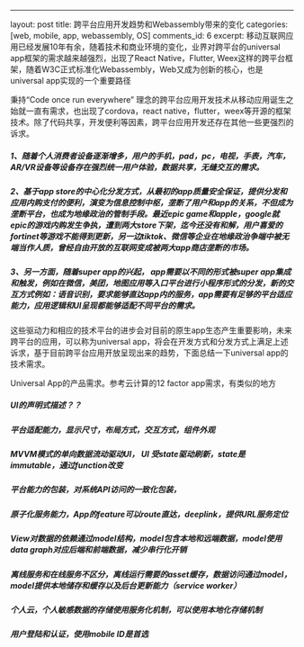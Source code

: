 ---
layout: post
title:  跨平台应用开发趋势和Webassembly带来的变化
categories: [web, mobile, app, webassembly, OS]
comments_id: 6
excerpt: 移动互联网应用已经发展10年有余，随着技术和商业环境的变化，业界对跨平台的universal app框架的需求越来越强烈，出现了React Native，Flutter, Weex这样的跨平台框架，随着W3C正式标准化Webassembly，Web又成为创新的核心，也是universal app实现的一个重要路径


秉持“Code once run everywhere” 理念的跨平台应用开发技术从移动应用诞生之始就一直有需求，也出现了cordova，react native，flutter，weex等开源的框架技术。除了代码共享，开发便利等因素，跨平台应用开发还存在其他一些更强烈的诉求。
##### 1、随着个人消费者设备逐渐增多，用户的手机，pad，pc，电视，手表，汽车，AR/VR设备等设备存在强烈统一用户体验，数据共享，无缝交互的需求。
##### 2、基于app store的中心化分发方式，从最初的app质量安全保证，提供分发和应用内购支付的便利，演变为信息控制中枢，垄断了用户和app的关系，不但成为垄断平台，也成为地缘政治的管制手段。最近epic game和apple，google就epic的游戏内购发生争执，遭到两大store下架，迄今还没有和解，用户喜爱的fortinet等游戏不能得到更新，另一边tiktok、微信等企业在地缘政治争端中被无端当作人质，曾经自由开放的互联网变成被两大app商店垄断的市场。
##### 3、另一方面，随着super app的兴起， app需要以不同的形式被super app集成和触发，例如在微信，美团，地图应用等入口平台进行小程序形式的分发，新的交互方式例如：语音识别，要求能够直达app内的服务，app需要有足够的平台适应能力，应用逻辑和UI呈现都能够适配不同平台的需求。

这些驱动力和相应的技术平台的进步会对目前的原生app生态产生重要影响，未来跨平台的应用，可以称为universal app，将会在开发方式和分发方式上满足上述诉求，基于目前跨平台应用开放呈现出来的趋势，下面总结一下universal app的技术需求。

Universal App的产品需求。参考云计算的12 factor app需求，有类似的地方
##### UI的声明式描述？？
##### 平台适配能力，显示尺寸，布局方式，交互方式，组件外观
##### MVVM模式的单向数据流动驱动UI， UI 受state驱动刷新，state是immutable，通过function改变
##### 平台能力的包装，对系统API访问的一致化包装，
##### 原子化服务能力，App的feature可以route直达，deeplink，提供URL服务定位
##### View对数据的依赖通过model结构，model包含本地和远端数据，model使用data graph对应后端和前端数据，减少串行化开销
##### 离线服务和在线服务不区分，离线运行需要的asset缓存，数据访问通过model，model提供本地储存和缓存以及后台更新能力（service worker）
##### 个人云，个人敏感数据的存储使用服务化机制，可以使用本地化存储机制
##### 用户登陆和认证，使用mobile ID是首选
